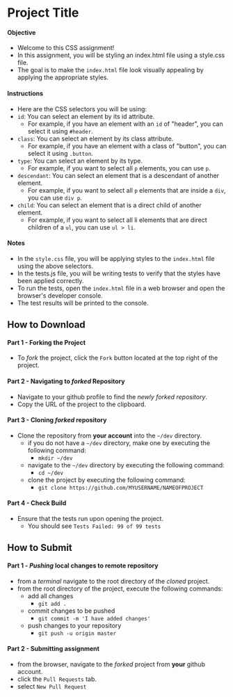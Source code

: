 # Project Title

#### Objective
* Welcome to this CSS assignment!
* In this assignment, you will be styling an index.html file using a style.css file.
* The goal is to make the `index.html` file look visually appealing by applying the appropriate styles.

#### Instructions
* Here are the CSS selectors you will be using:
* `id`: You can select an element by its id attribute.
  * For example, if you have an element with an `id` of "header", you can select it using `#header`.
* `class`: You can select an element by its class attribute.
  * For example, if you have an element with a class of "button", you can select it using `.button`.
* `type`: You can select an element by its type.
  * For example, if you want to select all `p` elements, you can use `p`.
* `descendant`: You can select an element that is a descendant of another element.
  * For example, if you want to select all `p` elements that are inside a `div`, you can use `div p`.
* `child`: You can select an element that is a direct child of another element.
  * For example, if you want to select all li elements that are direct children of a `ul`, you can use `ul > li`.

#### Notes
* In the `style.css` file, you will be applying styles to the `index.html` file using the above selectors.
* In the tests.js file, you will be writing tests to verify that the styles have been applied correctly.
* To run the tests, open the `index.html` file in a web browser and open the browser's developer console.
* The test results will be printed to the console.




## How to Download

#### Part 1 - Forking the Project
* To _fork_ the project, click the `Fork` button located at the top right of the project.


#### Part 2 - Navigating to _forked_ Repository
* Navigate to your github profile to find the _newly forked repository_.
* Copy the URL of the project to the clipboard.

#### Part 3 - Cloning _forked_ repository
* Clone the repository from **your account** into the `~/dev` directory.
  * if you do not have a `~/dev` directory, make one by executing the following command:
    * `mkdir ~/dev`
  * navigate to the `~/dev` directory by executing the following command:
    * `cd ~/dev`
  * clone the project by executing the following command:
    * `git clone https://github.com/MYUSERNAME/NAMEOFPROJECT`

#### Part 4 - Check Build
* Ensure that the tests run upon opening the project.
    * You should see `Tests Failed: 99 of 99 tests`







## How to Submit

#### Part 1 -  _Pushing_ local changes to remote repository
* from a _terminal_ navigate to the root directory of the _cloned_ project.
* from the root directory of the project, execute the following commands:
    * add all changes
      * `git add .`
    * commit changes to be pushed
      * `git commit -m 'I have added changes'`
    * push changes to your repository
      * `git push -u origin master`

#### Part 2 - Submitting assignment
* from the browser, navigate to the _forked_ project from **your** github account.
* click the `Pull Requests` tab.
* select `New Pull Request`
